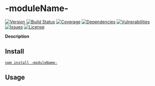 # -moduleName-

[![Version](https://img.shields.io/github/package-json/v/rafamel/-moduleName-.svg)](https://github.com/rafamel/-moduleName-)
[![Build Status](https://travis-ci.org/rafamel/-moduleName-.svg)](https://travis-ci.org/rafamel/-moduleName-)
[![Coverage](https://img.shields.io/coveralls/rafamel/-moduleName-.svg)](https://coveralls.io/github/rafamel/-moduleName-)
[![Dependencies](https://david-dm.org/rafamel/-moduleName-/status.svg)](https://david-dm.org/rafamel/-moduleName-)
[![Vulnerabilities](https://snyk.io/test/npm/-moduleName-/badge.svg)](https://snyk.io/test/npm/-moduleName-)
[![Issues](https://img.shields.io/github/issues/rafamel/-moduleName-.svg)](https://github.com/rafamel/-moduleName-/issues)
[![License](https://img.shields.io/github/license/rafamel/-moduleName-.svg)](https://github.com/rafamel/-moduleName-/blob/master/LICENSE)

<!-- markdownlint-disable MD036 -->
**Description**
<!-- markdownlint-enable MD036 -->

## Install

[`npm install -moduleName-`](https://www.npmjs.com/package/-moduleName-)

## Usage
